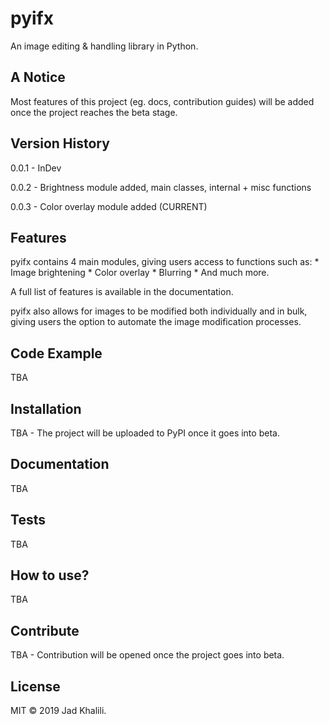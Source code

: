 # pyifx
An image editing &amp; handling library in Python.

## A Notice
Most features of this project (eg. docs, contribution guides) will be added once the project reaches the beta stage.

## Version History 
0.0.1 - InDev

0.0.2 - Brightness module added, main classes, internal + misc functions

0.0.3 - Color overlay module added (CURRENT)

## Features

pyifx contains 4 main modules, giving users access to functions such as:
	* Image brightening
	* Color overlay
	* Blurring 
	* And much more.
	
A full list of features is available in the documentation.
	
pyifx also allows for images to be modified both individually and in bulk, giving users the option to automate the image modification processes.
	

## Code Example
TBA

## Installation
TBA - The project will be uploaded to PyPI once it goes into beta.

## Documentation
TBA

## Tests
TBA

## How to use?
TBA

## Contribute
TBA - Contribution will be opened once the project goes into beta.

## License
MIT © 2019 Jad Khalili.
